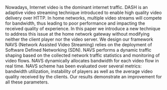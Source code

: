Nowadays, Internet video is the dominant internet traffic. DASH is an adaptive video streaming technique introduced to enable high quality video delivery over HTTP. In home networks, 
multiple video streams will compete for bandwidth, thus leading to poor performance and impacting the received quality of experience. In this paper we introduce a new technique to address this issue at
the home network gateway without modifying neither the client player nor the video server. We design our framework NAVS (Network Assisted Video Streaming) relies on the deployment of Software Defined
Networking (SDN). NAVS performs a dynamic traffic shaping based on the collected network traffic statistics and monitoring of video flows. NAVS dynamically allocates bandwidth for each video flow in real time. 
NAVS scheme has been evaluated over several metrics: bandwidth utilization, instability of players as well as the average video quality received by the clients. Our results demonstrate an improvement for all 
these parameters.
